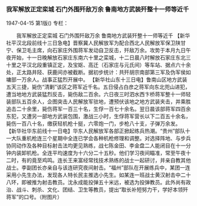 ### 我军解放正定栾城  石门外围歼敌万余  鲁南地方武装歼整十一师等近千

1947-04-15
第1版()
专栏：

　　我军解放正定栾城
    石门外围歼敌万余
    鲁南地方武装歼整十一师等近千
    【新华社平汉北段前线十三日急电】晋察冀人民解放军为配合西北人民解放军保卫陕甘宁、保卫毛主席，向石家庄外围蒋军发动自卫反击，歼敌万余。攻势于本月九日午夜开始，十一日晚解放石家庄东南六十里之栾城，十二日晨八时解放石家庄东北三十里之平汉北段重镇正定，及宝妪、高迁（石家庄与元氏间）等车站、据点六十余处，正太路井陉、获鹿间亦被截断。据初步统计：共歼胡宗南部第三军及伪军侯如墉部一万余人。战事正猛烈开展中。
    【新华社山东十三日电】鲁南山区地方武装五天三捷，毙伤“清剿”该区之蒋军近千名。五日侵占白彦之蒋军向东北兜山进犯，遭当地地方武装猛烈反击，毙伤敌二百余。六日夜三时泗水西卞桥蒋军整十一师轻装部队五百余人，企图突击人民解放军驻地，遭预伏该地之地方武装夹击，并乘胜追击二十余里，毙伤蒋军一百三十名，生俘一百七十余名。翌日晨该部蒋军四百余东犯，又遭另一部地方武装包围，激战三小时，生俘蒋军营长以下二百五十余名，毙伤一百八十名，缴获轻机枪十挺，六零炮一门，步枪八十支，子弹万余发。
    【新华社华东前线十一日电】华东人民解放军各部正掀起练兵热潮。“贵州”部队十一大队重机枪连三个星期中全连已学会各种机枪修理和调整。对选择阵地、与步兵协同动作及各种目标射击法均更见熟练，战七陈金田、李金盘二人能闭目在十一分钟内装卸机枪。全连平均速度为十六分二十五秒。他们学习夜间瞄准，常至午夜十二时，有的竟至鸡鸣。连长王来富经常找技术熟练的战士一起研讨，并亲自教其他战士。李副团长亦亲自与该连研究夜间射击。“福州”部队在开展练兵中，某团一连采用小先生办法，发现各人特长民主推选小先生。如某连一班战士黄汉射击中二十八环，即被推为射击教员。沈永成能投弹五十米远，被选为投弹教员。此外尚有政治、战斗、刺杀、文化、团结、卫生等教员，提出“取长补短努力干，学好本领歼蒋军”的口号。（附图片）
